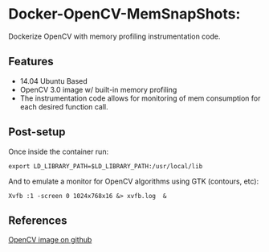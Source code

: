 # Docker-OpenCV-MemSnapShots: 
Dockerize OpenCV with memory profiling instrumentation code.

##  Features
- 14.04 Ubuntu Based
- OpenCV 3.0 image w/ built-in memory profiling 
- The instrumentation code allows for monitoring of mem consumption for each desired function call.

## Post-setup
Once inside the container run:
```
export LD_LIBRARY_PATH=$LD_LIBRARY_PATH:/usr/local/lib
```
And to emulate a monitor for OpenCV algorithms using GTK (contours, etc):
```
Xvfb :1 -screen 0 1024x768x16 &> xvfb.log  & 
```
## References

[OpenCV image on github](https://github.com/SoheilSalehian/Docker-OpenCV-MemSnapshots)
